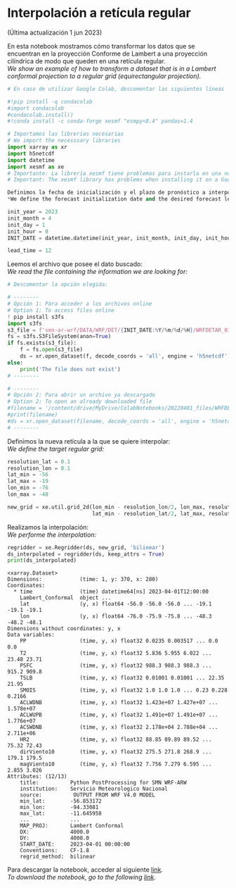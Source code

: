 # Interpolación a retícula regular

(Última actualización 1 jun 2023)

En esta notebook mostramos cómo transformar los datos que se encuentran en la proyección Conforme de Lambert a una proyección cilíndrica de modo que queden en una retícula regular.<br />
*We  show an example of how to transform a dataset that is in a Lambert conformal projection to a regular grid (equirectangular projection).*


```python
# En caso de utilizar Google Colab, descomentar las siguientes líneas

#!pip install -q condacolab
#import condacolab
#condacolab.install()
#!conda install -c conda-forge xesmf "esmpy<8.4" pandas=1.4
```


```python
# Importamos las librerías necesarias
# We import the necesssary libraries
import xarray as xr
import h5netcdf
import datetime
import xesmf as xe 
# Importante: La librería xesmf tiene problemas para instarla en una notebook de Google Colab 
# Important: The xesmf library has problems when installing it on a Google Colab notebook.
```
```python
Definimos la fecha de inicialización y el plazo de pronóstico a interpolar:<br />
*We define the forecast initialization date and the desired forecast lead time:*
```


```python
init_year = 2023
init_month = 4
init_day = 1
init_hour = 0
INIT_DATE = datetime.datetime(init_year, init_month, init_day, init_hour)

lead_time = 12
```

Leemos el archivo que posee el dato buscado:<br />
*We read the file containing the information we are looking for:*


```python
# Descomentar la opción elegida:

# --------
# Opción 1: Para acceder a los archivos online
# Option 1: To access files online
! pip install s3fs
import s3fs
s3_file = f'smn-ar-wrf/DATA/WRF/DET/{INIT_DATE:%Y/%m/%d/%H}/WRFDETAR_01H_{INIT_DATE:%Y%m%d_%H}_{lead_time:03d}.nc'
fs = s3fs.S3FileSystem(anon=True)
if fs.exists(s3_file):
    f = fs.open(s3_file)
    ds = xr.open_dataset(f, decode_coords = 'all', engine = 'h5netcdf')
else:
    print('The file does not exist')
# --------

# --------
# Opción 2: Para abrir un archivo ya descargado
# Option 2: To open an already downloaded file
#filename = '/content/drive/MyDrive/ColabNotebooks/20220401_files/WRFDETAR_01H_{:%Y%m%d_%H}_{:03d}.nc'.format(INIT_DATE,lead_time)
#print(filename)
#ds = xr.open_dataset(filename, decode_coords = 'all', engine = 'h5netcdf')
# --------
```

Definimos la nueva retícula a la que se quiere interpolar:<br />
*We define the target regular grid:*


```python
resolution_lat = 0.1
resolution_lon = 0.1
lat_min = -56
lat_max = -19
lon_min = -76
lon_max = -48

new_grid = xe.util.grid_2d(lon_min - resolution_lon/2, lon_max, resolution_lon, 
                           lat_min - resolution_lat/2, lat_max, resolution_lat)
```

Realizamos la interpolación:<br />
*We performe the interpolation:*


```python
regridder = xe.Regridder(ds, new_grid, 'bilinear')
ds_interpolated = regridder(ds, keep_attrs = True)
print(ds_interpolated)
```

    <xarray.Dataset>
    Dimensions:            (time: 1, y: 370, x: 280)
    Coordinates:
      * time               (time) datetime64[ns] 2023-04-01T12:00:00
        Lambert_Conformal  object ...
        lat                (y, x) float64 -56.0 -56.0 -56.0 ... -19.1 -19.1 -19.1
        lon                (y, x) float64 -76.0 -75.9 -75.8 ... -48.3 -48.2 -48.1
    Dimensions without coordinates: y, x
    Data variables:
        PP                 (time, y, x) float32 0.0235 0.003517 ... 0.0 0.0
        T2                 (time, y, x) float32 5.836 5.955 6.022 ... 23.48 23.71
        PSFC               (time, y, x) float32 988.3 988.3 988.3 ... 915.2 909.8
        TSLB               (time, y, x) float32 0.01001 0.01001 ... 22.35 21.95
        SMOIS              (time, y, x) float32 1.0 1.0 1.0 ... 0.23 0.228 0.2166
        ACLWDNB            (time, y, x) float32 1.423e+07 1.427e+07 ... 1.578e+07
        ACLWUPB            (time, y, x) float32 1.491e+07 1.491e+07 ... 1.776e+07
        ACSWDNB            (time, y, x) float32 2.178e+04 2.788e+04 ... 2.711e+06
        HR2                (time, y, x) float32 88.85 89.89 89.52 ... 75.32 72.43
        dirViento10        (time, y, x) float32 275.5 271.8 268.9 ... 179.1 179.5
        magViento10        (time, y, x) float32 7.756 7.279 6.595 ... 2.855 3.026
    Attributes: (12/13)
        title:          Python PostProcessing for SMN WRF-ARW
        institution:    Servicio Meteorologico Nacional
        source:          OUTPUT FROM WRF V4.0 MODEL
        min_lat:        -56.853172
        min_lon:        -94.33081
        max_lat:        -11.645958
        ...             ...
        MAP_PROJ:       Lambert Conformal
        DX:             4000.0
        DY:             4000.0
        START_DATE:     2023-04-01 00:00:00
        Conventions:    CF-1.8
        regrid_method:  bilinear


Para descargar la notebook, acceder al siguiente [link](../notebooks/Regrid.ipynb). <br />
*To download the notebook, go to the following [link](../notebooks/Regrid.ipynb).*


